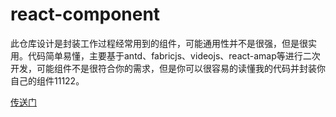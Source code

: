 # react-component

此仓库设计是封装工作过程经常用到的组件，可能通用性并不是很强，但是很实用。代码简单易懂，主要基于antd、fabricjs、videojs、react-amap等进行二次开发，可能组件不是很符合你的需求，但是你可以很容易的读懂我的代码并封装你自己的组件11122。

[传送门](https://liweirose.github.io/react/)